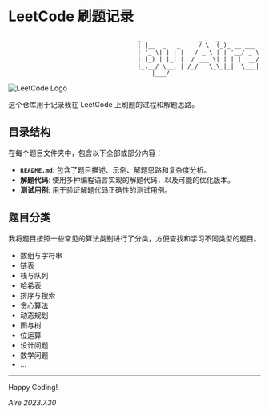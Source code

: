 # LeetCode 刷题记录

```
                                    _                _    _          
                                    | |__  _   _     / \  (_)_ __ ___ 
                                    | '_ \| | | |   / _ \ | | '__/ _ \
                                    | |_) | |_| |  / ___ \| | | |  __/
                                    |_.__/ \__, | /_/   \_\_|_|  \___|
                                        |___/   

```             
                    
![LeetCode Logo](https://upload.wikimedia.org/wikipedia/commons/1/19/LeetCode_logo_black.png)

这个仓库用于记录我在 LeetCode 上刷题的过程和解题思路。

## 目录结构

在每个题目文件夹中，包含以下全部或部分内容：

- **`README.md`**: 包含了题目描述、示例、解题思路和复杂度分析。
- **解题代码**: 使用多种编程语言实现的解题代码，以及可能的优化版本。
- **测试用例**: 用于验证解题代码正确性的测试用例。

## 题目分类

我将题目按照一些常见的算法类别进行了分类，方便查找和学习不同类型的题目。

- 数组与字符串
- 链表
- 栈与队列
- 哈希表
- 排序与搜索
- 贪心算法
- 动态规划
- 图与树
- 位运算
- 设计问题
- 数学问题
- ...

------

Happy Coding!

*Aire* *2023.7.30*